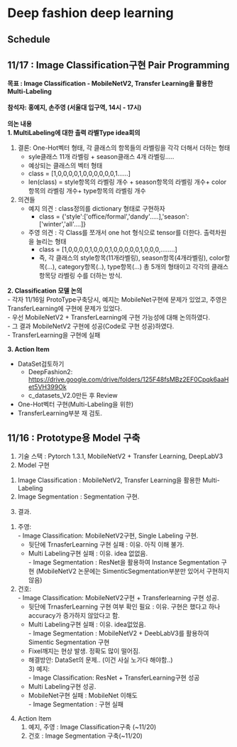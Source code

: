 # Deep fashion deep learning
## Schedule 
## 11/17 : Image Classification구현 Pair Programming
**목표 : Image Classification - MobileNetV2, Transfer Learning을 활용한 Multi-Labeling**</br></br>
**참석자: 홍예지, 손주영 (서울대 입구역, 14시 - 17시)**</br></br>
**의논 내용** </br>
**1. MultiLabeling에 대한 출력 라벨Type idea회의** </br>
  1) 결론: One-Hot벡터 형태, 각 클래스의 항목들의 라벨링을 각각 더해서 더하는 형태 </br>
      - syle클래스 11개 라벨링 + season클래스 4개 라벨링..... </br>
      - 예상되는 클래스의 벡터 형태
      - class = [1,0,0,0,0,1,0,0,0,0,0,0,1......]
      - len(class) = style항목의 라벨링 개수 + season항목의 라벨링 개수+ color항목의 라벨링 개수+ type항목의 라벨링 개수
  2) 의견들  </br>
     - 예지 의견 : class정의를 dictionary 형태로 구현하자
       - class = {'style':['office/formal','dandy'.....],'season':['winter','all'....]}
     - 주영 의견 : 각 Class를 쪼개서 one hot 형식으로 tensor를 더한다. 출력차원을 늘리는 형태
       - class = [1,0,0,0,0,1,0,0,0,1,0,0,0,0,0,1,0,0,0,........]
       - 즉, 각 클래스의 style항목(11개라벨링), season항목(4개라벨링), color항목(...), category항목(..), type항목(...) 총 5개의 형태이고 각각의 클래스항목당 라벨링 수를 더하는 방식. 

        
**2. Classification 모델 논의** </br>
    - 각자 11/16일 ProtoType구축당시, 예지는 MobileNet구현에 문제가 있었고, 주영은 TransferLearning에 구현에 문제가 있었다. </br>
    - 우선 MobileNetV2 + TransferLearning에 구현 가능성에 대해 논의하였다. </br> 
    - 그 결과 MobileNetV2 구현에 성공(Code로 구현 성공)하였다.</br>
    - TransferLearning을 구현에 실패</br>

**3. Action Item**</br>
  - DataSet검토하기</br>
     - DeepFashion2: https://drive.google.com/drive/folders/125F48fsMBz2EF0Cpqk6aaHet5VH399Ok </br>
     - c_datasets_V2.0만든 후 Review </br>
  - One-Hot벡터 구현(Multi-Labeling을 위한) </br>
  - TransferLearning부분 재 검토. </br> 

## 11/16 : Prototype용 Model 구축

1. 기술 스택 : Pytorch 1.3.1, MobileNetV2 + Transfer Learning, DeepLabV3 </br>
2. Model 구현 </br>
  1) Image Classification : MobileNetV2, Transfer Learning을 활용한 Multi-Labeling </br>
  2) Image Segmentation : Segmentation 구현. </br>  
3. 결과.</br>
  1) 주영: </br>
    - Image Classification: MobileNetV2구현, Single Labeling 구현. </br>
      - 뒷단에 TrnasferLearning 구현 실패 : 이유. 아직 이해 불가. </br>
      - Multi Labeling구현 실패 : 이유. idea 없없음. </br>
    - Image Segmentation : ResNet을 활용하여 Instance Segmentation 구현 (MobileNetV2 논문에는 SimenticSegmentation부분만 있어서 구현하지 않음)</br>
   2) 건호:</br>
    - Image Classification: MobileNetV2구현 + Transferlearning 구현 성공.  </br>
      - 뒷단에 TrnasferLearning 구현 여부 확인 필요 : 이유. 구현은 했다고 하나 accuracy가 증가하지 않았다고 함. </br> 
      - Multi Labeling구현 실패 : 이유. idea없었음. </br>
    - Image Segmentation : MobileNetV2 + DeebLabV3를 활용하여 Simentic Segmentation 구현</br>
      - Fixel깨지는 현상 발생. 정확도 많이 떨어짐. </br>
      - 해결방안: DataSet의 문제.. (이건 사실 노가다 해야함..)</br>
    3) 예지:</br>
     - Image Classification: ResNet + TransferLearning구현 성공</br>
      - Multi Labeling구현 성공. </br>
      - MobileNet구현 실패 : MobileNet 이해도 </br>
     - Image Segmentation : 구현 실패</br>
4. Action Item </br>
   1) 예지, 주영 : Image Classification구축 (~11/20)
   2) 건호 : Image Segmentation 구축(~11/20)

